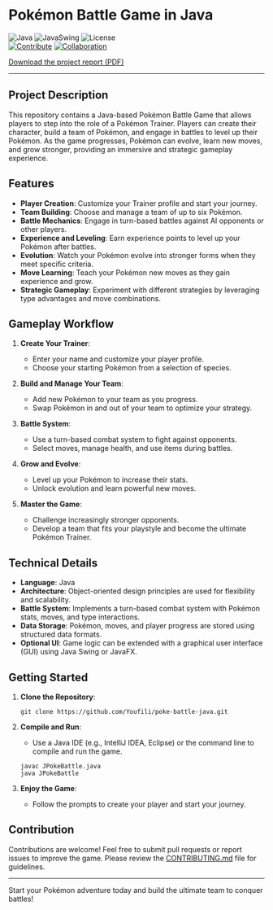 # Pokémon Battle Game in Java

![Java](https://img.shields.io/badge/Java-17-blue)
![JavaSwing](https://img.shields.io/badge/JavaSwing-1.8-orange)
![License](https://img.shields.io/badge/License-GNU%20GPL%20v3.0-green)  
[![Contribute](https://img.shields.io/badge/Contribute-Welcome-brightgreen)](https://github.com/Youfili/poke-battle-java/pulls) 
[![Collaboration](https://img.shields.io/badge/Collaboration-Open-blue)](https://github.com/Youfili/poke-battle-java/issues)

[Download the project report (PDF)](Docs/Poke_Battle_Java_Report.pdf)

---

## Project Description

This repository contains a Java-based Pokémon Battle Game that allows players to step into the role of a Pokémon Trainer. 
Players can create their character, build a team of Pokémon, and engage in battles to level up their Pokémon.
As the game progresses, Pokémon can evolve, learn new moves, and grow stronger, providing an immersive and strategic gameplay experience.

## Features

- **Player Creation**: Customize your Trainer profile and start your journey.
- **Team Building**: Choose and manage a team of up to six Pokémon.
- **Battle Mechanics**: Engage in turn-based battles against AI opponents or other players.
- **Experience and Leveling**: Earn experience points to level up your Pokémon after battles.
- **Evolution**: Watch your Pokémon evolve into stronger forms when they meet specific criteria.
- **Move Learning**: Teach your Pokémon new moves as they gain experience and grow.
- **Strategic Gameplay**: Experiment with different strategies by leveraging type advantages and move combinations.

## Gameplay Workflow

1. **Create Your Trainer**:
   - Enter your name and customize your player profile.
   - Choose your starting Pokémon from a selection of species.

2. **Build and Manage Your Team**:
   - Add new Pokémon to your team as you progress.
   - Swap Pokémon in and out of your team to optimize your strategy.

3. **Battle System**:
   - Use a turn-based combat system to fight against opponents.
   - Select moves, manage health, and use items during battles.

4. **Grow and Evolve**:
   - Level up your Pokémon to increase their stats.
   - Unlock evolution and learn powerful new moves.

5. **Master the Game**:
   - Challenge increasingly stronger opponents.
   - Develop a team that fits your playstyle and become the ultimate Pokémon Trainer.

## Technical Details

- **Language**: Java
- **Architecture**: Object-oriented design principles are used for flexibility and scalability.
- **Battle System**: Implements a turn-based combat system with Pokémon stats, moves, and type interactions.
- **Data Storage**: Pokémon, moves, and player progress are stored using structured data formats.
- **Optional UI**: Game logic can be extended with a graphical user interface (GUI) using Java Swing or JavaFX.

## Getting Started

1. **Clone the Repository**:
   ```
   git clone https://github.com/Youfili/poke-battle-java.git
   ```

2. **Compile and Run**:
   - Use a Java IDE (e.g., IntelliJ IDEA, Eclipse) or the command line to compile and run the game.
   ```
   javac JPokeBattle.java
   java JPokeBattle

   ```

3. **Enjoy the Game**:
   - Follow the prompts to create your player and start your journey.

## Contribution

Contributions are welcome! Feel free to submit pull requests or report issues to improve the game. Please review the [CONTRIBUTING.md](CONTRIBUTING.md) file for guidelines.

---

Start your Pokémon adventure today and build the ultimate team to conquer battles!
